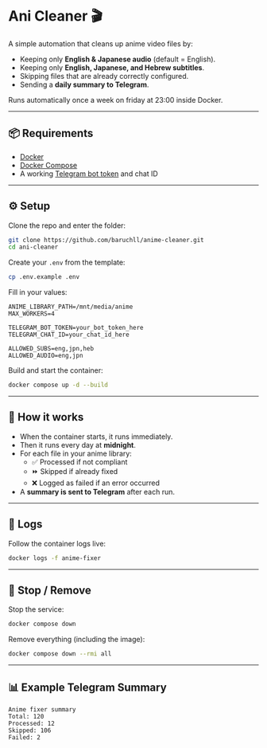 # Ani Cleaner 🎬

A simple automation that cleans up anime video files by:  

- Keeping only **English & Japanese audio** (default = English).  
- Keeping only **English, Japanese, and Hebrew subtitles**.  
- Skipping files that are already correctly configured.  
- Sending a **daily summary to Telegram**.  

Runs automatically once a week on friday at 23:00 inside Docker.  

---

## 📦 Requirements

- [Docker](https://docs.docker.com/get-docker/)  
- [Docker Compose](https://docs.docker.com/compose/install/)  
- A working [Telegram bot token](https://core.telegram.org/bots#botfather) and chat ID  

---

## ⚙️ Setup

Clone the repo and enter the folder:

```bash
git clone https://github.com/baruchll/anime-cleaner.git
cd ani-cleaner
```

Create your `.env` from the template:

```bash
cp .env.example .env
```

Fill in your values:

```env
ANIME_LIBRARY_PATH=/mnt/media/anime
MAX_WORKERS=4

TELEGRAM_BOT_TOKEN=your_bot_token_here
TELEGRAM_CHAT_ID=your_chat_id_here

ALLOWED_SUBS=eng,jpn,heb
ALLOWED_AUDIO=eng,jpn
```

Build and start the container:

```bash
docker compose up -d --build
```

---

## 🔄 How it works

- When the container starts, it runs immediately.  
- Then it runs every day at **midnight**.  
- For each file in your anime library:  
  - ✅ Processed if not compliant  
  - ⏩ Skipped if already fixed  
  - ❌ Logged as failed if an error occurred  
- A **summary is sent to Telegram** after each run.  

---

## 📝 Logs

Follow the container logs live:

```bash
docker logs -f anime-fixer
```

---

## 🛑 Stop / Remove

Stop the service:

```bash
docker compose down
```

Remove everything (including the image):

```bash
docker compose down --rmi all
```

---

## 📊 Example Telegram Summary

```
Anime fixer summary
Total: 120
Processed: 12
Skipped: 106
Failed: 2
```